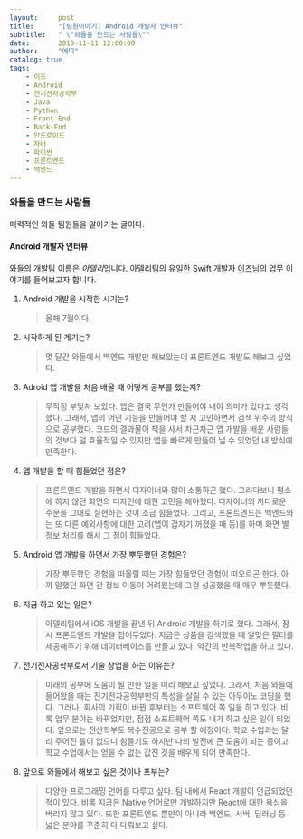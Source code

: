 ```yaml
---
layout:     post
title:      "[팀원이야기] Android 개발자 인터뷰"
subtitle:   " \"와들을 만드는 사람들\""
date:       2019-11-11 12:00:00
author:     "예띠"
catalog: true
tags:
    - 이즈
    - Android
    - 전기전자공학부
    - Java
    - Python
    - Front-End
    - Back-End
    - 안드로이드
    - 자바
    - 파이썬
    - 프론트엔드
    - 백엔드
---
```


### 와들을 만드는 사람들

매력적인 와들 팀원들을 알아가는 글이다.

#### Android 개발자 인터뷰
와들의 개발팀 이름은 *아델리*입니다. 아델리팀의 유일한 Swift 개발자 [이즈님](mailto:jungeun@waddlelab.com)의 업무 이야기를 들어보고자 합니다.  

1.	Android 개발을 시작한 시기는?
    > 올해 7월이다.

2.	시작하게 된 계기는?
    > 몇 달간 와들에서 백엔드 개발만 해보았는데 프론트엔드 개발도 해보고 싶었다.

3.	Adroid 앱 개발을 처음 배울 때 어떻게 공부를 했는지?
    > 무작정 부딪쳐 보았다. 앱은 결국 무언가 만들어야 내야 의미가 있다고 생각했다. 그래서, 앱의 어떤 기능을 만들어야 할 지 고민하면서 검색 위주의 방식으로 공부했다. 코드의 결과물이 책을 사서 차근차근 앱 개발을 배운 사람들의 것보다 덜 효율적일 수 있지만 앱을 빠르게 만들어 낼 수 있었던 내 방식에 만족한다.

4.	앱 개발을 할 때 힘들었던 점은?
    > 프론트엔드 개발을 하면서 디자이너와 많이 소통하곤 했다. 그러다보니 평소에 하지 않던 화면의 디자인에 대한 고민을 해야했다. 디자이너의 까다로운 주문을 그대로 실현하는 것이 조금 힘들었다. 그리고, 프론트엔드는 백엔드와는 또 다른 예외사항에 대한 고려(앱이 갑자기 꺼졌을 때 등)를 하며 화면 별 정보 처리를 해서 그 점이 힘들었다.

5. Android 앱 개발을 하면서 가장 뿌듯했던 경험은?
    > 가장 뿌듯했던 경험을 떠올릴 때는 가장 힘들었던 경험이 떠오르곤 한다. 아까 말했던 화면 간 정보 이동이 어려웠는데 그걸 성공했을 때 매우 뿌듯했다.

6.	지금 하고 있는 일은?
    > 아델리팀에서 iOS 개발을 끝낸 뒤 Android 개발을 하기로 했다. 그래서, 잠시 프론트엔드 개발을 접어두었다. 지금은 상품을 검색했을 때 알맞은 필터를 제공해주기 위해 데이터베이스를 만들고 있다. 약간의 반복작업을 하고 있다.

7.	전기전자공학부로서 기술 창업을 하는 이유는?
    > 미래의 공부에 도움이 될 만한 일을 미리 해보고 싶었다. 그래서, 처음 와들에 들어왔을 때는 전기전자공학부만의 특성을 살릴 수 있는 아두이노 코딩을 했다. 그러나, 회사의 기획이 바뀐 후부터는 소프트웨어 쪽 일을 하고 있다. 비록 업무 분야는 바뀌었지만, 점점 소프트웨어 쪽도 내가 하고 싶은 일이 되었다. 앞으로는 전산학부도 복수전공으로 공부 할 예정이다. 학교 수업과는 달리 주어진 틀이 없으니 힘들기도 하지만 나의 발전에 큰 도움이 되는 중이고 학교 수업에서는 얻을 수 없는 값진 것을 배우게 되어 만족한다.

8.	앞으로 와들에서 해보고 싶은 것이나 포부는?
    > 다양한 프로그래밍 언어를 다루고 싶다. 팀 내에서 React 개발이 언급되었던 적이 있다. 비록 지금은 Native 언어로만 개발하지만 React에 대한 욕심을 버리지 않고 있다. 또한 프론트엔드 뿐만이 아니라 백엔드, 서버, 딥러닝 등 넓은 분야를 꾸준히 다 다뤄보고 싶다.
